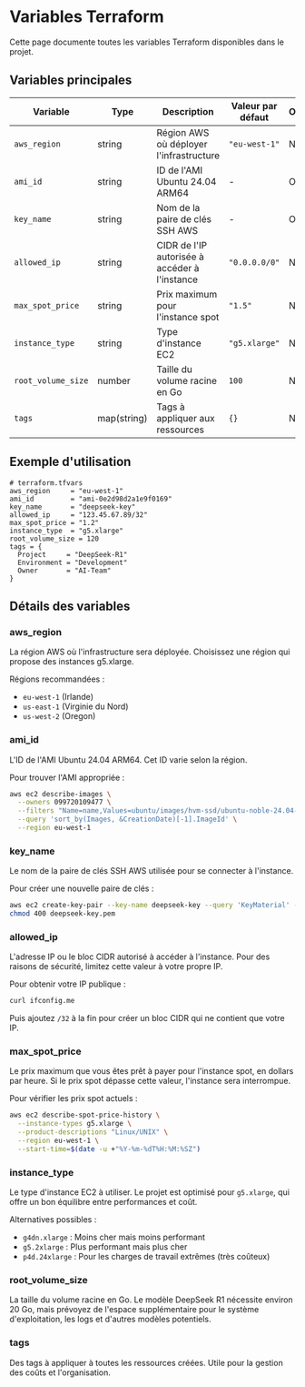 # Variables Terraform

Cette page documente toutes les variables Terraform disponibles dans le projet.

## Variables principales

| Variable | Type | Description | Valeur par défaut | Obligatoire |
|----------|------|-------------|------------------|------------|
| `aws_region` | string | Région AWS où déployer l'infrastructure | `"eu-west-1"` | Non |
| `ami_id` | string | ID de l'AMI Ubuntu 24.04 ARM64 | - | Oui |
| `key_name` | string | Nom de la paire de clés SSH AWS | - | Oui |
| `allowed_ip` | string | CIDR de l'IP autorisée à accéder à l'instance | `"0.0.0.0/0"` | Non |
| `max_spot_price` | string | Prix maximum pour l'instance spot | `"1.5"` | Non |
| `instance_type` | string | Type d'instance EC2 | `"g5.xlarge"` | Non |
| `root_volume_size` | number | Taille du volume racine en Go | `100` | Non |
| `tags` | map(string) | Tags à appliquer aux ressources | `{}` | Non |

## Exemple d'utilisation

```hcl
# terraform.tfvars
aws_region     = "eu-west-1"
ami_id         = "ami-0e2d98d2a1e9f0169"
key_name       = "deepseek-key"
allowed_ip     = "123.45.67.89/32"
max_spot_price = "1.2"
instance_type  = "g5.xlarge"
root_volume_size = 120
tags = {
  Project     = "DeepSeek-R1"
  Environment = "Development"
  Owner       = "AI-Team"
}
```

## Détails des variables

### aws_region

La région AWS où l'infrastructure sera déployée. Choisissez une région qui propose des instances g5.xlarge.

Régions recommandées :
- `eu-west-1` (Irlande)
- `us-east-1` (Virginie du Nord)
- `us-west-2` (Oregon)

### ami_id

L'ID de l'AMI Ubuntu 24.04 ARM64. Cet ID varie selon la région.

Pour trouver l'AMI appropriée :
```bash
aws ec2 describe-images \
  --owners 099720109477 \
  --filters "Name=name,Values=ubuntu/images/hvm-ssd/ubuntu-noble-24.04-arm64-server-*" \
  --query 'sort_by(Images, &CreationDate)[-1].ImageId' \
  --region eu-west-1
```

### key_name

Le nom de la paire de clés SSH AWS utilisée pour se connecter à l'instance.

Pour créer une nouvelle paire de clés :
```bash
aws ec2 create-key-pair --key-name deepseek-key --query 'KeyMaterial' --output text > deepseek-key.pem
chmod 400 deepseek-key.pem
```

### allowed_ip

L'adresse IP ou le bloc CIDR autorisé à accéder à l'instance. Pour des raisons de sécurité, limitez cette valeur à votre propre IP.

Pour obtenir votre IP publique :
```bash
curl ifconfig.me
```

Puis ajoutez `/32` à la fin pour créer un bloc CIDR qui ne contient que votre IP.

### max_spot_price

Le prix maximum que vous êtes prêt à payer pour l'instance spot, en dollars par heure. Si le prix spot dépasse cette valeur, l'instance sera interrompue.

Pour vérifier les prix spot actuels :
```bash
aws ec2 describe-spot-price-history \
  --instance-types g5.xlarge \
  --product-descriptions "Linux/UNIX" \
  --region eu-west-1 \
  --start-time=$(date -u +"%Y-%m-%dT%H:%M:%SZ")
```

### instance_type

Le type d'instance EC2 à utiliser. Le projet est optimisé pour `g5.xlarge`, qui offre un bon équilibre entre performances et coût.

Alternatives possibles :
- `g4dn.xlarge` : Moins cher mais moins performant
- `g5.2xlarge` : Plus performant mais plus cher
- `p4d.24xlarge` : Pour les charges de travail extrêmes (très coûteux)

### root_volume_size

La taille du volume racine en Go. Le modèle DeepSeek R1 nécessite environ 20 Go, mais prévoyez de l'espace supplémentaire pour le système d'exploitation, les logs et d'autres modèles potentiels.

### tags

Des tags à appliquer à toutes les ressources créées. Utile pour la gestion des coûts et l'organisation. 